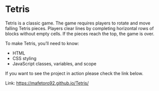 # Tetris

Tetris is a classic game. The game requires players to rotate and move falling Tetris pieces. Players clear lines by completing horizontal rows of blocks without empty cells. If the pieces reach the top, the game is over. 

To make Tetris, you’ll need to know:
 - HTML
- CSS styling
- JavaScript classes, variables, and scope

If you want to see the project in action please check the link below.

Link: https://mafetoro92.github.io/Tetris/


<img src="">
